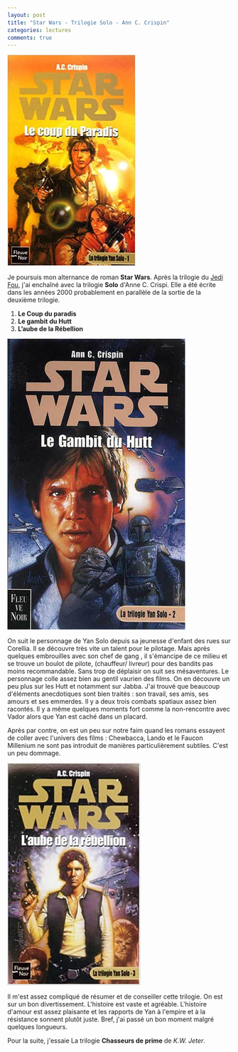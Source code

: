 ```yaml
---
layout: post
title: "Star Wars - Trilogie Solo - Ann C. Crispin"
categories: lectures
comments: true
---
```


![](https://github.com/homeostasie/bouquins/raw/master/_pics/lv/star-wars/solo-1.jpg)

Je poursuis mon alternance de roman **Star Wars**. Après la trilogie du [Jedi Fou](https://homeostasie.github.io/bouquins/SW_Jedi-fou/), j'ai enchaîné avec la trilogie **Solo** d'Anne C. Crispi. Elle a été écrite dans les années 2000 probablement en parallèle de la sortie de la deuxième trilogie.

1. **Le Coup du paradis**
2. **Le gambit du Hutt**
3. **L’aube de la Rébellion**

![](https://github.com/homeostasie/bouquins/raw/master/_pics/lv/star-wars/solo-2.jpg)

On suit le personnage de Yan Solo depuis sa jeunesse d'enfant des rues sur Corellia. Il se découvre très vite un talent pour le pilotage. Mais après quelques embrouilles avec son chef de gang , il s'émancipe de ce milieu et se trouve un boulot de pilote, (chauffeur/ livreur) pour des bandits pas moins recommandable. Sans trop de déplaisir on suit ses mésaventures. Le personnage colle assez bien au gentil vaurien des films. On en découvre un peu plus sur les Hutt et notamment sur Jabba. J'ai trouvé que beaucoup d'éléments anecdotiques sont bien traités : son travail, ses amis, ses amours et ses emmerdes. Il y a deux trois combats spatiaux assez bien racontés. Il y a même quelques moments fort comme la non-rencontre avec Vador alors que Yan est caché dans un placard. 

Après par contre, on est un peu sur notre faim quand les romans essayent de coller avec l'univers des films : Chewbacca, Lando et le Faucon Millenium ne sont pas introduit de manières particulièrement subtiles. C'est un peu dommage. 

![](https://github.com/homeostasie/bouquins/raw/master/_pics/lv/star-wars/solo-3.jpg)

Il m'est assez compliqué de résumer et de conseiller cette trilogie. On est sur un bon divertissement. L'histoire est vaste et agréable. L'histoire d'amour est assez plaisante et les rapports de Yan à l'empire et à la résistance sonnent plutôt juste. Bref, j'ai passé un bon moment malgré quelques longueurs. 

Pour la suite, j'essaie La trilogie **Chasseurs de prime** de *K.W. Jeter*.